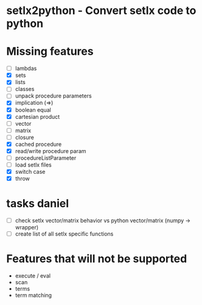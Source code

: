 # setlx2python - Convert setlx code to python

# Missing features 
- [ ] lambdas
- [x] sets
- [x] lists
- [ ] classes
- [ ] unpack procedure parameters
- [x] implication (=>)
- [x] boolean equal
- [x] cartesian product
- [ ] vector
- [ ] matrix
- [ ] closure 
- [x] cached procedure
- [x] read/write procedure param
- [ ] procedureListParameter
- [ ] load setlx files
- [x] switch case
- [x] throw
# tasks daniel
- [ ] check setlx vector/matrix behavior vs python vector/matrix (numpy -> wrapper)
- [ ] create list of all setlx specific functions
# Features that will not be supported
- execute / eval
- scan
- terms
- term matching
